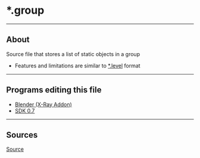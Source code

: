 # *.group

___

## About

Source file that stores a list of static objects in a group

- Features and limitations are similar to [*.level](../game-levels/dot-level.md) format

___

## Programs editing this file

- [Blender (X-Ray Addon)](../../modding-tools/blender/blender-x-ray-addon-summary.md)
- [SDK 0.7](../../modding-tools/sdk/README.md)

___

## Sources

[Source](https://github.com/PavelBlend/blender-xray/wiki/Formats#group)
